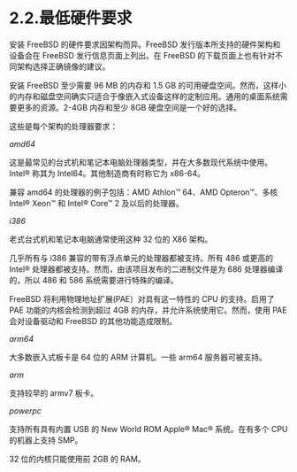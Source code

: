 # 2.2.最低硬件要求

安装 FreeBSD 的硬件要求因架构而异。FreeBSD 发行版本所支持的硬件架构和设备会在 FreeBSD 发行信息页面上列出。在 FreeBSD 的下载页面上也有针对不同架构选择正确镜像的建议。

安装 FreeBSD 至少需要 96 MB 的内存和 1.5 GB 的可用硬盘空间。然而，这样小的内存和磁盘空间确实只适合于像嵌入式设备这样的定制应用。通用的桌面系统需要更多的资源。2-4GB 内存和至少 8GB 硬盘空间是一个好的选择。

这些是每个架构的处理器要求：

*amd64*

这是最常见的台式机和笔记本电脑处理器类型，并在大多数现代系统中使用。Intel® 称其为 Intel64。其他制造商有时称它为 x86-64。

兼容 amd64 的处理器的例子包括：AMD Athlon™ 64、AMD Opteron™、多核 Intel® Xeon™ 和 Intel® Core™ 2 及以后的处理器。

*i386*

老式台式机和笔记本电脑通常使用这种 32 位的 X86 架构。

几乎所有与 i386 兼容的带有浮点单元的处理器都被支持。所有 486 或更高的 Intel® 处理器都被支持。然而，由该项目发布的二进制文件是为 686 处理器编译的，所以 486 和 586 系统需要进行特殊的编译。

FreeBSD 将利用物理地址扩展(PAE）对具有这一特性的 CPU 的支持。启用了 PAE 功能的内核会检测到超过 4GB 的内存，并允许系统使用它。然而，使用 PAE 会对设备驱动和 FreeBSD 的其他功能造成限制。

*arm64*

大多数嵌入式板卡是 64 位的 ARM 计算机。一些 arm64 服务器可被支持。

*arm*

支持较早的 armv7 板卡。

*powerpc*

支持所有具有内置 USB 的 New World ROM Apple® Mac® 系统。在有多个 CPU 的机器上支持 SMP。

32 位的内核只能使用前 2GB 的 RAM。
